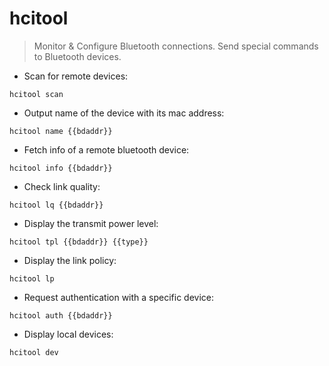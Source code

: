 # hcitool

> Monitor & Configure Bluetooth connections.
> Send special commands to Bluetooth devices.

- Scan for remote devices:

`hcitool scan`

- Output name of the device with its mac address:

`hcitool name {{bdaddr}}`

- Fetch info of a remote bluetooth device:

`hcitool info {{bdaddr}}`

- Check link quality:

`hcitool lq {{bdaddr}}`

- Display the transmit power level:

`hcitool tpl {{bdaddr}} {{type}}`

- Display the link policy:

`hcitool lp`

- Request authentication with a specific device:

`hcitool auth {{bdaddr}}`

- Display local devices:

`hcitool dev`
